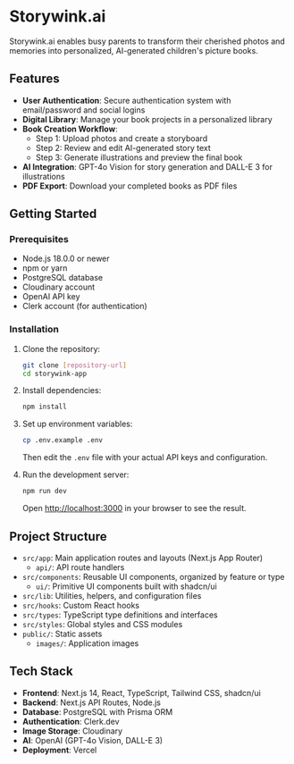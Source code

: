 # Storywink.ai

Storywink.ai enables busy parents to transform their cherished photos and memories into personalized, AI-generated children's picture books.

## Features

- **User Authentication**: Secure authentication system with email/password and social logins
- **Digital Library**: Manage your book projects in a personalized library
- **Book Creation Workflow**:
  - Step 1: Upload photos and create a storyboard
  - Step 2: Review and edit AI-generated story text
  - Step 3: Generate illustrations and preview the final book
- **AI Integration**: GPT-4o Vision for story generation and DALL-E 3 for illustrations
- **PDF Export**: Download your completed books as PDF files

## Getting Started

### Prerequisites

- Node.js 18.0.0 or newer
- npm or yarn
- PostgreSQL database
- Cloudinary account
- OpenAI API key
- Clerk account (for authentication)

### Installation

1. Clone the repository:

   ```bash
   git clone [repository-url]
   cd storywink-app
   ```

2. Install dependencies:

   ```bash
   npm install
   ```

3. Set up environment variables:

   ```bash
   cp .env.example .env
   ```

   Then edit the `.env` file with your actual API keys and configuration.

4. Run the development server:
   ```bash
   npm run dev
   ```
   Open [http://localhost:3000](http://localhost:3000) in your browser to see the result.

## Project Structure

- `src/app`: Main application routes and layouts (Next.js App Router)
  - `api/`: API route handlers
- `src/components`: Reusable UI components, organized by feature or type
  - `ui/`: Primitive UI components built with shadcn/ui
- `src/lib`: Utilities, helpers, and configuration files
- `src/hooks`: Custom React hooks
- `src/types`: TypeScript type definitions and interfaces
- `src/styles`: Global styles and CSS modules
- `public/`: Static assets
  - `images/`: Application images

## Tech Stack

- **Frontend**: Next.js 14, React, TypeScript, Tailwind CSS, shadcn/ui
- **Backend**: Next.js API Routes, Node.js
- **Database**: PostgreSQL with Prisma ORM
- **Authentication**: Clerk.dev
- **Image Storage**: Cloudinary
- **AI**: OpenAI (GPT-4o Vision, DALL-E 3)
- **Deployment**: Vercel
